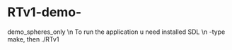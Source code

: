 # RTv1-demo-
demo_spheres_only \n
To run the application u need installed SDL \n
-type make, then ./RTv1
